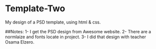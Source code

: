 # Template-Two
My design of a PSD template, using html &amp; css.

##Notes:
1- I get the PSD design from Awesome website. 2- There are a normlaize and fonts locate in project. 3- I did that design with teacher Osama Elzero.

